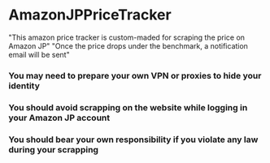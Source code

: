 # AmazonJPPriceTracker
"This amazon price tracker is custom-maded for scraping the price on Amazon JP"
"Once the price drops under the benchmark, a notification email will be sent"

### You may need to prepare your own VPN or proxies to hide your identity
### You should avoid scrapping on the website while logging in your Amazon JP account
### You should bear your own responsibility if you violate any law during your scrapping
